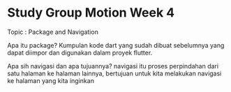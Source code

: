 # Study Group Motion Week 4

Topic : Package and Navigation

Apa itu package? 
Kumpulan kode dart yang sudah dibuat sebelumnya yang dapat diimpor dan digunakan dalam proyek flutter.

Apa sih navigasi dan apa tujuannya? 
navigasi itu proses perpindahan dari satu halaman ke halaman lainnya, bertujuan untuk kita melakukan navigasi ke halaman yang kita inginkan
